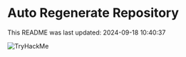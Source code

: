 # Auto Regenerate Repository

This README was last updated: 2024-09-18 10:40:37

 ![TryHackMe](https://tryhackme.com/badge/533634)